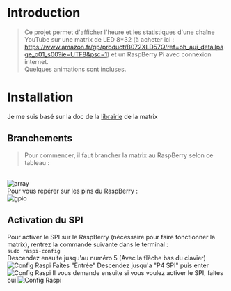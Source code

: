 
# Introduction

> Ce projet permet d'afficher l'heure et les statistiques d'une chaîne YouTube sur une matrix de LED 8*32 (à acheter ici : https://www.amazon.fr/gp/product/B072XLD57Q/ref=oh_aui_detailpage_o01_s00?ie=UTF8&psc=1) et un RaspBerry Pi avec connexion internet.
<br/> Quelques animations sont incluses.

# Installation
Je me suis basé sur la doc de la <a href=https://luma-led-matrix.readthedocs.io/en/latest/install.html>librairie</a> de la matrix

## Branchements
> Pour commencer, il faut brancher la matrix au RaspBerry selon ce tableau : 
<br/>
<img src="https://image.ibb.co/jTQUTc/array.png" alt="array" border="0">
<br/>
Pour vous repérer sur les pins du RaspBerry :
<br/>
<img src="https://image.ibb.co/epF2gx/gpio.png" alt="gpio" border="0">
<br/>

## Activation du SPI

Pour activer le SPI sur le RaspBerry (nécessaire pour faire fonctionner la matrix), rentrez la commande suivante dans le terminal :    
<code>sudo raspi-config</code>        
Descendez ensuite jusqu'au numéro 5 (Avec la flèche bas du clavier)  
![](https://image.ibb.co/egPETc/raspiconfig1.png "Config Raspi")
Faites "Entrée"
Descendez jusqu'a "P4 SPI" puis enter
![](https://image.ibb.co/b8R01x/raspiconfig2.png "Config Raspi")
Il vous demande ensuite si vous voulez activer le SPI, faites oui
![](https://image.ibb.co/fBdSEH/raspiconfig3.png "Config Raspi")

